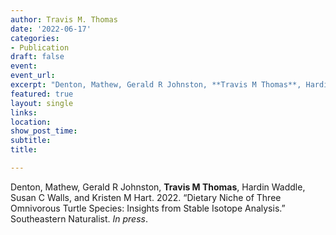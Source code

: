 ```yaml
---
author: Travis M. Thomas
date: '2022-06-17'
categories:
- Publication
draft: false
event: 
event_url: 
excerpt: "Denton, Mathew, Gerald R Johnston, **Travis M Thomas**, Hardin Waddle, Susan C Walls, and Kristen M Hart. 2022. “Dietary Niche of Three Omnivorous Turtle Species: Insights from Stable Isotope Analysis.” Southeastern Naturalist. *In press*."   
featured: true
layout: single
links:
location: 
show_post_time: 
subtitle:   
title:

---
```


Denton, Mathew, Gerald R Johnston, **Travis M Thomas**, Hardin Waddle, Susan C Walls, and Kristen M Hart. 2022. “Dietary Niche of Three Omnivorous Turtle Species: Insights from Stable Isotope Analysis.” Southeastern Naturalist. *In press*.
